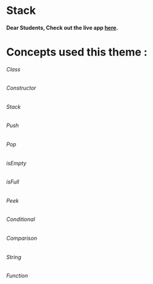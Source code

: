 # Stack

#### Dear Students, Check out the live app [here](https://kdeepika-brs.github.io/Stack/).

# Concepts used this theme :
###### Class
###### Constructor
###### Stack
###### Push
###### Pop
###### isEmpty
###### isFull
###### Peek
###### Conditional
###### Comparison
###### String
###### Function
